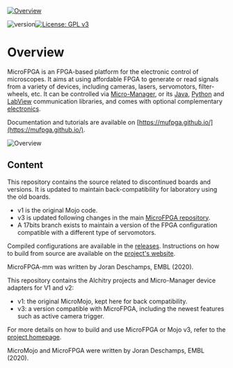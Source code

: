 <a href="https://mufpga.github.io/"><img src="https://raw.githubusercontent.com/mufpga/mufpga.github.io/main/img/logo_title.png" alt="Overview"/>

</a>

![version](https://img.shields.io/badge/version-3.1-blue)[![License: GPL v3](https://img.shields.io/badge/License-GPLv3-blue.svg)](https://www.gnu.org/licenses/gpl-3.0)



# Overview

MicroFPGA is an FPGA-based platform for the electronic control of microscopes. It aims at using affordable FPGA to generate or read signals from a variety of devices, including cameras, lasers, servomotors, filter-wheels, etc. It can be controlled via [Micro-Manager](https://micro-manager.org/MicroFPGA), or its [Java](https://github.com/mufpga/MicroFPGA-java), [Python](https://github.com/mufpga/MicroFPGA-py) and [LabView](https://github.com/mufpga/MicroFPGA-labview) communication libraries, and comes with optional complementary [electronics](https://github.com/mufpga/MicroFPGA-electronics).

Documentation and tutorials are available on [https://mufpga.github.io/](https://mufpga.github.io/).



<img src="https://raw.githubusercontent.com/mufpga/mufpga.github.io/main/img/figs/G_overview.png" alt="Overview"/>

## Content

This repository contains the source related to discontinued boards and versions. It is updated to maintain back-compatibility for laboratory using the old boards. 

- v1 is the original Mojo code.
- v3 is updated following changes in the main [MicroFPGA repository](https://github.com/mufpga/MicroFPGA).
- A 17bits branch exists to maintain a version of the FPGA configuration compatible with a different type of servomotors.

Compiled configurations are available in the [releases](https://github.com/mufpga/MicroFPGA-mojo/releases). Instructions on how to build from source are available on the [project's website](https://mufpga.github.io/2_installing_microfpga.html). 



<!---

## Cite us

Deschamps J, Kieser C, Hoess P, Deguchi T and Ries J, 

--->

MicroFPGA-mm was written by Joran Deschamps, EMBL (2020).







This repository contains the Alchitry projects and Micro-Manager device adapters for V1 and v2:

- v1: the original MicroMojo, kept here for back compatibility.
- v3: a version compatible with MicroFPGA, including the newest features such as active camera trigger. 

For more details on how to build and use MicroFPGA or Mojo v3, refer to the [project homepage](https://mufpga.github.io).


MicroMojo and MicroFPGA were written by Joran Deschamps, EMBL (2020).
